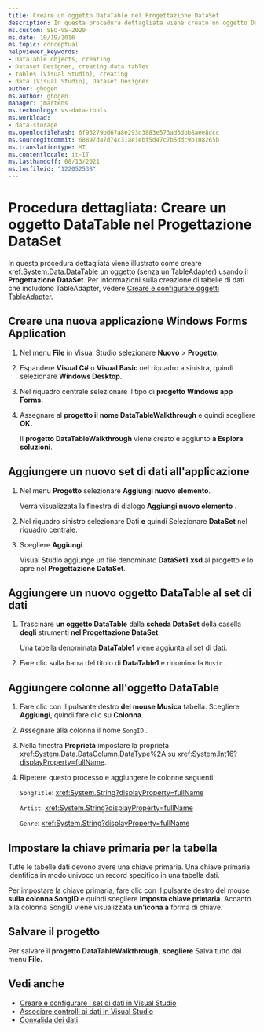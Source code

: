 ```yaml
---
title: Creare un oggetto DataTable nel Progettazione DataSet
description: In questa procedura dettagliata viene creato un oggetto DataTable (senza TableAdapter) usando il Progettazione DataSet. Creare una nuova Windows'applicazione Forms e aggiungerne un nuovo set di dati.
ms.custom: SEO-VS-2020
ms.date: 10/19/2016
ms.topic: conceptual
helpviewer_keywords:
- DataTable objects, creating
- Dataset Designer, creating data tables
- tables [Visual Studio], creating
- data [Visual Studio], Dataset Designer
author: ghogen
ms.author: ghogen
manager: jmartens
ms.technology: vs-data-tools
ms.workload:
- data-storage
ms.openlocfilehash: 6f93279bd67a8e293d3883e573ad6dbb8aee8ccc
ms.sourcegitcommit: 68897da7d74c31ae1ebf5d47c7b5ddc9b108265b
ms.translationtype: MT
ms.contentlocale: it-IT
ms.lasthandoff: 08/13/2021
ms.locfileid: "122052538"
---
```

# <a name="walkthrough-create-a-datatable-in-the-dataset-designer"></a>Procedura dettagliata: Creare un oggetto DataTable nel Progettazione DataSet

In questa procedura dettagliata viene illustrato come creare <xref:System.Data.DataTable> un oggetto (senza un TableAdapter) usando il **Progettazione DataSet**. Per informazioni sulla creazione di tabelle di dati che includono TableAdapter, vedere [Creare e configurare oggetti TableAdapter.](../data-tools/create-and-configure-tableadapters.md)

## <a name="create-a-new-windows-forms-application"></a>Creare una nuova applicazione Windows Forms Application

1. Nel menu **File** in Visual Studio selezionare **Nuovo** > **Progetto**.

2. Espandere **Visual C#** o **Visual Basic** nel riquadro a sinistra, quindi selezionare **Windows Desktop.**

3. Nel riquadro centrale selezionare il tipo di **progetto Windows app Forms.**

4. Assegnare al **progetto il nome DataTableWalkthrough** e quindi scegliere **OK.**

     Il **progetto DataTableWalkthrough** viene creato e aggiunto **a Esplora soluzioni**.

## <a name="add-a-new-dataset-to-the-application"></a>Aggiungere un nuovo set di dati all'applicazione

1. Nel menu **Progetto** selezionare **Aggiungi nuovo elemento**.

     Verrà visualizzata la finestra di dialogo **Aggiungi nuovo elemento** .

2. Nel riquadro sinistro selezionare Dati **e** quindi Selezionare **DataSet** nel riquadro centrale.

3. Scegliere **Aggiungi**.

     Visual Studio aggiunge un file denominato **DataSet1.xsd** al progetto e lo apre nel **Progettazione DataSet**.

## <a name="add-a-new-datatable-to-the-dataset"></a>Aggiungere un nuovo oggetto DataTable al set di dati

1. Trascinare **un oggetto DataTable** dalla **scheda DataSet** della casella **degli** strumenti **nel Progettazione DataSet**.

     Una tabella denominata **DataTable1** viene aggiunta al set di dati.

2. Fare clic sulla barra del titolo di **DataTable1** e rinominarla `Music` .

## <a name="add-columns-to-the-datatable"></a>Aggiungere colonne all'oggetto DataTable

1. Fare clic con il pulsante destro **del mouse Musica** tabella. Scegliere **Aggiungi**, quindi fare clic su **Colonna**.

2. Assegnare alla colonna il nome `SongID` .

3. Nella finestra **Proprietà** impostare la proprietà <xref:System.Data.DataColumn.DataType%2A> su <xref:System.Int16?displayProperty=fullName>.

4. Ripetere questo processo e aggiungere le colonne seguenti:

     `SongTitle`: <xref:System.String?displayProperty=fullName>

     `Artist`: <xref:System.String?displayProperty=fullName>

     `Genre`: <xref:System.String?displayProperty=fullName>

## <a name="set-the-primary-key-for-the-table"></a>Impostare la chiave primaria per la tabella

Tutte le tabelle dati devono avere una chiave primaria. Una chiave primaria identifica in modo univoco un record specifico in una tabella dati.

Per impostare la chiave primaria, fare clic con il pulsante destro del mouse **sulla colonna SongID** e quindi scegliere **Imposta chiave primaria**. Accanto alla colonna SongID viene visualizzata **un'icona a** forma di chiave.

## <a name="save-your-project"></a>Salvare il progetto

Per salvare il **progetto DataTableWalkthrough,** **scegliere** Salva tutto dal menu **File.**

## <a name="see-also"></a>Vedi anche

- [Creare e configurare i set di dati in Visual Studio](../data-tools/create-and-configure-datasets-in-visual-studio.md)
- [Associare controlli ai dati in Visual Studio](../data-tools/bind-controls-to-data-in-visual-studio.md)
- [Convalida dei dati](../data-tools/validate-data-in-datasets.md)
